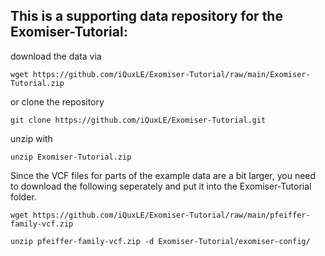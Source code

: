 ## This is a supporting data repository for the Exomiser-Tutorial:

download the data via
```
wget https://github.com/iQuxLE/Exomiser-Tutorial/raw/main/Exomiser-Tutorial.zip
```
or clone the repository

```
git clone https://github.com/iQuxLE/Exomiser-Tutorial.git
```

unzip with 

```
unzip Exomiser-Tutorial.zip
```

Since the VCF files for parts of the example data are a bit larger, you need to download the following seperately and put it into the Exomiser-Tutorial folder.

```
wget https://github.com/iQuxLE/Exomiser-Tutorial/raw/main/pfeiffer-family-vcf.zip
```

```
unzip pfeiffer-family-vcf.zip -d Exomiser-Tutorial/exomiser-config/
```
